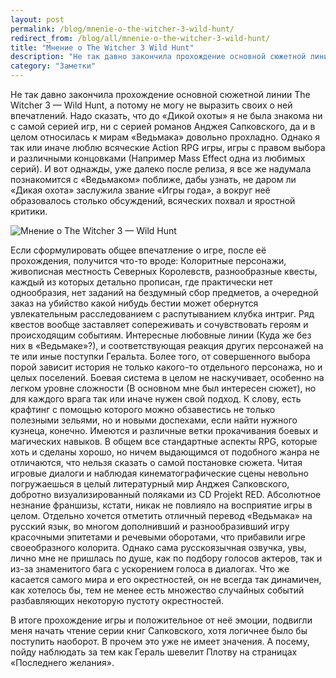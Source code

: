 ```yaml
---
layout: post
permalink: /blog/mnenie-o-the-witcher-3-wild-hunt/
redirect_from: /blog/all/mnenie-o-the-witcher-3-wild-hunt/
title: "Мнение о The Witcher 3 Wild Hunt"
description: "Не так давно закончила прохождение основной сюжетной линии The Witcher 3 — Wild Hunt, а потому не могу не выразить своих о ней впечатлений. Надо сказать, что до «Дикой охоты» я не была знакома ни с самой серией игр, ни с серией романов Анджея Сапковского, да и в целом относилась к мирам «Ведьмака» довольно прохладно. Однако я так или иначе люблю всяческие action rpg игры, игры с правом выбора и различными концовками (Например Mass Effect одна из любимых серий). И вот однажды, уже далеко после релиза, я все же надумала познакомится с «Ведьмаком» поближе, дабы узнать, не даром ли «Дикая охота» заслужила звание «Игры года», а вокруг неё образовалось столько обсуждений, всяческих похвал и яростной критики."
category: "Заметки"
---
```


Не так давно закончила прохождение основной сюжетной линии The Witcher 3 — Wild Hunt, а потому не могу не выразить своих о ней впечатлений. Надо сказать, что до «Дикой охоты» я не была знакома ни с самой серией игр, ни с серией романов Анджея Сапковского, да и в целом относилась к мирам «Ведьмака» довольно прохладно. Однако я так или иначе люблю всяческие Action RPG игры, игры с правом выбора и различными концовками (Например Mass Effect одна из любимых серий). И вот однажды, уже далеко после релиза, я все же надумала познакомится с «Ведьмаком» поближе, дабы узнать, не даром ли «Дикая охота» заслужила звание «Игры года», а вокруг неё образовалось столько обсуждений, всяческих похвал и яростной критики.

![Мнение о The Witcher 3 — Wild Hunt](http://i.imgur.com/LBeXqeH.jpg)

Если сформулировать общее впечатление о игре, после её прохождения, получится что-то вроде: Колоритные персонажи, живописная местность Северных Королевств, разнообразные квесты, каждый из которых детально прописан, где практически нет однообразия, нет заданий на бездумный сбор предметов, а очередной заказ на убийство какой нибудь бестии может обернутся увлекательным расследованием с распутыванием клубка интриг. Ряд квестов вообще заставляет сопереживать и сочувствовать героям и происходящим событиям. Интересные любовные линии (Куда же без них в «Ведьмаке»?), и соответствующая реакция других персонажей на те или иные поступки Геральта. Более того, от совершенного выбора порой зависит история не только какого-то отдельного персонажа, но и целых поселений. Боевая система в целом не наскучивает, особенно на легком уровне сложности (В основном мне был интересен сюжет), но для каждого врага так или иначе нужен свой подход. К слову, есть крафтинг с помощью которого можно обзавестись не только полезными зельями, но и новыми доспехами, если найти нужного кузнеца, конечно. Имеются и различные ветки прокачивания боевых и магических навыков. В общем все стандартные аспекты RPG, которые хоть и сделаны хорошо, но ничем выдающимся от подобного жанра не отличаются, что нельзя сказать о самой постановке сюжета. Читая игровые диалоги и наблюдая кинематографические сцены невольно погружаешься в целый литературный мир Анджея Сапковского, добротно визуализированный поляками из CD Projekt RED. Абсолютное незнание франшизы, кстати, никак не повлияло на восприятие игры в целом. Отдельно хочется отметить отличный перевод «Ведьмака» на русский язык, во многом дополнивший и разнообразивший игру красочными эпитетами и речевыми оборотами, что прибавили игре своеобразного колорита. Однако сама русскоязычная озвучка, увы, лично мне не пришлась по душе, как по подбору голосов актеров, так и из-за знаменитого бага с ускорением голоса в диалогах. Что же касается самого мира и его окрестностей, он не всегда так динамичен, как хотелось бы, тем не менее есть множество случайных событий разбавляющих некоторую пустоту окрестностей.

В итоге прохождение игры и положительное от неё эмоции, подвигли меня начать чтение серии книг Сапковского, хотя логичнее было бы поступить наоборот. В прочем это уже не имеет значения. А посему, пойду наблюдать за тем как Гераль шевелит Плотву на страницах «Последнего желания».